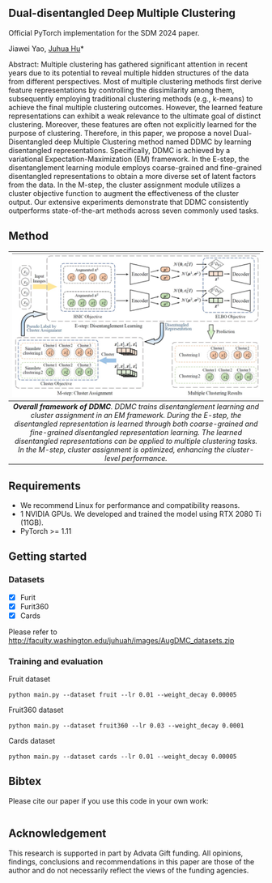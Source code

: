 ## Dual-disentangled Deep Multiple Clustering

Official PyTorch implementation for the SDM 2024 paper.

Jiawei Yao, [Juhua Hu](http://faculty.washington.edu/juhuah/)*

Abstract: Multiple clustering has gathered significant attention in recent years due to its potential to reveal multiple hidden structures of the data from different perspectives. Most of multiple clustering methods first derive feature representations by controlling the dissimilarity among them, subsequently employing traditional clustering methods (e.g., k-means) to achieve the final multiple clustering outcomes. However, the learned feature representations can exhibit a weak relevance to the ultimate goal of distinct clustering. Moreover, these features are often not explicitly learned for the purpose of clustering. Therefore, in this paper, we propose a novel Dual-Disentangled deep Multiple Clustering method named DDMC by learning disentangled representations. Specifically, DDMC is achieved by a variational Expectation-Maximization (EM) framework. In the E-step, the disentanglement learning module employs coarse-grained and fine-grained disentangled representations to obtain a more diverse set of latent factors from the data. In the M-step, the cluster assignment module utilizes a cluster objective function to augment the effectiveness of the cluster output. Our extensive experiments demonstrate that DDMC consistently outperforms state-of-the-art methods across seven commonly used tasks.


## Method
| ![space-1.jpg](teaser.jpg) | 
|:--:| 
| ***Overall framework of DDMC**. DDMC trains disentanglement learning and cluster assignment in an EM framework. During the E-step, the disentangled representation is learned through both coarse-grained and fine-grained disentangled representation learning. The learned disentangled representations can be applied to multiple clustering tasks. In the M-step, cluster assignment is optimized, enhancing the cluster-level performance.* |



## Requirements
 - We recommend Linux for performance and compatibility reasons.
 - 1 NVIDIA GPUs. We developed and trained the model using RTX 2080 Ti (11GB).
 - PyTorch >= 1.11


## Getting started
### Datasets
- [x] Furit 
- [x] Furit360
- [x] Cards

Please refer to http://faculty.washington.edu/juhuah/images/AugDMC_datasets.zip


### Training and evaluation
Fruit dataset
```
python main.py --dataset fruit --lr 0.01 --weight_decay 0.00005
```

Fruit360 dataset
```
python main.py --dataset fruit360 --lr 0.03 --weight_decay 0.0001
```

Cards dataset
```
python main.py --dataset cards --lr 0.01 --weight_decay 0.00005
```
## Bibtex
Please cite our paper if you use this code in your own work:

```

```

## Acknowledgement
This research is supported in part by Advata Gift funding. All opinions, findings, conclusions and recommendations in this paper are those of the author and do not necessarily reflect the views of the funding agencies.
